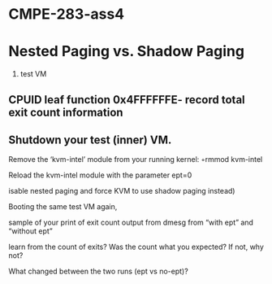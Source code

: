 # CMPE-283-ass4

# Nested Paging vs. Shadow Paging

1.  test VM

## CPUID leaf function 0x4FFFFFFE-  record total exit count information 

## Shutdown your test (inner) VM.

Remove the ‘kvm-intel’ module from your running kernel:
◦rmmod kvm-intel


Reload the kvm-intel module with the parameter ept=0 

isable nested paging and force 
KVM to use shadow paging instead)

Booting the same test VM again,


sample of your print of exit count output from dmesg from “with ept” and “without ept”


learn from the count of exits? Was the count what you expected? If not, why not?



What changed between the two runs (ept vs no-ept)?
